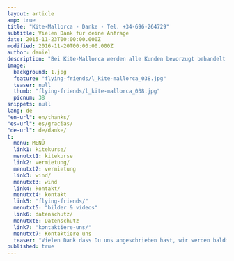 ```yaml
---
layout: article
amp: true
title: "Kite-Mallorca - Danke - Tel. +34-696-264729"
subtitle: Vielen Dank für deine Anfrage
date: 2015-11-23T00:00:00.000Z
modified: 2016-11-20T00:00:00.000Z
author: daniel
description: "Bei Kite-Mallorca werden alle Kunden bevorzugt behandelt. Dein Anliegen wird so schnell wie möglich erledigt"
image: 
  background: 1.jpg
  feature: "flying-friends/l_kite-mallorca_038.jpg"
  teaser: null
  thumb: "flying-friends/l_kite-mallorca_038.jpg"
  picnum: 38
snippets: null
lang: de
"en-url": en/thanks/
"es-url": es/gracias/
"de-url": de/danke/
t: 
  menu: MENÜ
  link1: kitekurse/
  menutxt1: kitekurse
  link2: vermietung/
  menutxt2: vermietung
  link3: wind/
  menutxt3: wind
  link4: kontakt/
  menutxt4: kontakt
  link5: "flying-friends/"
  menutxt5: "bilder & videos"
  link6: datenschutz/
  menutxt6: Datenschutz
  link7: "kontaktiere-uns/"
  menutxt7: Kontaktiere uns
  teaser: "Vielen Dank dass Du uns angeschrieben hast, wir werden baldmöglichst antworten. Du kannst uns auch gerne anrufen:   +34 696 264 729."
published: true
---
```


